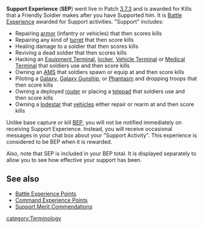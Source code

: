 **Support Experience** (**SEP**) went live in Patch
[3.7.3](3.md.7.3) and is awarded for Kills that a Friendly
Soldier makes after you have Supported him. It is [Battle
Experience](BEP.md) awarded for Support activities. "Support"
includes:

- Repairing [armor](Armor.md) (infantry or vehicles) that then
  scores kills
- Repairing any kind of [turret](Turret.md) that then score
  kills
- Healing damage to a soldier that then scores kills
- Reviving a dead soldier that then scores kills
- Hacking an [Equipment Terminal](Equipment_Terminal.md),
  [locker](Lockers.md), [Vehicle
  Terminal](Vehicle_Terminal.md) or [Medical
  Terminal](Medical_Terminal.md) that soldiers use and then
  score kills
- Owning an [AMS](Advanced_Mobile_Station.md) that soldiers spawn or equip at and
  then score kills
- Piloting a [Galaxy](Galaxy.md), [Galaxy
  Gunship](Galaxy_Gunship.md), or
  [Phantasm](Phantasm.md) and dropping troops that then score
  kills
- Owning a deployed [router](Router.md) or placing a
  [telepad](Telepad.md) that soldiers use and then score kills
- Owning a [lodestar](Lodestar.md) that
  [vehicles](Vehicle.md) either repair or rearm at and then
  score kills

Unlike base capture or kill [BEP](BEP.md), you will not be
notified immediately on receiving Support Experience. Instead, you will
receive occasional messages in your chat box about your "Support
Activity". This experience is considered to be BEP when it is rewarded.

Also, note that SEP is included in your BEP total. It is displayed
separately to allow you to see how effective your support has been.

## See also

- [Battle Experience Points](Battle_Experience_Points.md)
- [Command Experience Points](Command_Experience_Points.md)
- [Support Merit
  Commendations](Support_Merit_Commendations.md)

[category:Terminology](category:Terminology.md)
